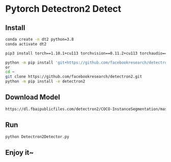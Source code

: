 # Pytorch Detectron2 Detect

## Install
```bash
conda create -n dt2 python=3.8
conda activate dt2

pip3 install torch==1.10.1+cu113 torchvision==0.11.2+cu113 torchaudio==0.10.1+cu113 -f https://download.pytorch.org/whl/cu113/torch_stable.html

python -m pip install 'git+https://github.com/facebookresearch/detectron2.git'
or
cd ~
git clone https://github.com/facebookresearch/detectron2.git
python -m pip install -e detectron2
```

## Download Model
```bash
https://dl.fbaipublicfiles.com/detectron2/COCO-InstanceSegmentation/mask_rcnn_R_101_FPN_3x/138205316/model_final_a3ec72.pkl
```

## Run
```bash
python Detectron2Detector.py
```

## Enjoy it~

